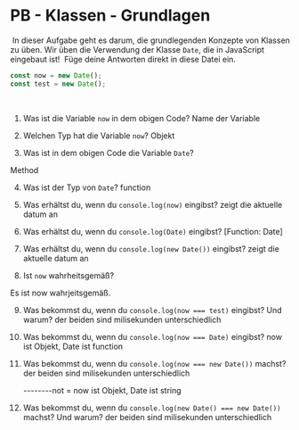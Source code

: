# PB - Klassen - Grundlagen

​
In dieser Aufgabe geht es darum, die grundlegenden Konzepte von Klassen zu üben. Wir üben die Verwendung der Klasse `Date`, die in JavaScript eingebaut ist!
​
Füge deine Antworten direkt in diese Datei ein.
​

```js
const now = new Date();
const test = new Date();
```

​

1. Was ist die Variable `now` in dem obigen Code?
   Name der Variable

2. Welchen Typ hat die Variable `now`?
   Objekt

3. Was ist in dem obigen Code die Variable `Date`?

Method

4. Was ist der Typ von `Date`?
   function

5. Was erhältst du, wenn du `console.log(now)` eingibst?
   zeigt die aktuelle datum an

6. Was erhältst du, wenn du `console.log(Date)` eingibst?
   [Function: Date]
7. Was erhältst du, wenn du `console.log(new Date())` eingibst?
   zeigt die aktuelle datum an

8. Ist `now` wahrheitsgemäß?

Es ist now wahrjeitsgemäß.

9. Was bekommst du, wenn du `console.log(now === test)` eingibst? Und warum?
   der beiden sind milisekunden unterschiedlich

10. Was bekommst du, wenn du `console.log(now === Date)` eingibst?
    now ist Objekt, Date ist function

11. Was bekommst du, wenn du `console.log(now === new Date())` machst?
    der beiden sind milisekunden unterschiedlich

    --------not = now ist Objekt, Date ist string

12. Was bekommst du, wenn du `console.log(new Date() === new Date())` machst? Und warum?
    der beiden sind milisekunden unterschiedlich
